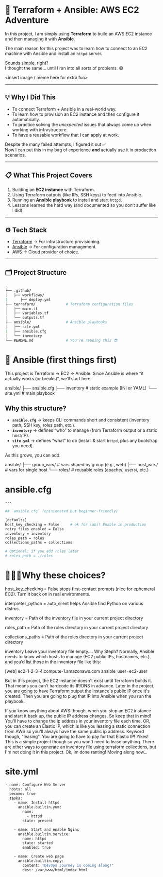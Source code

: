 # 🚀 Terraform + Ansible: AWS EC2 Adventure

In this project, I am simply using **Terraform** to build an AWS EC2 instance and then managing it with **Ansible**.  

The main reason for this project was to learn how to connect to an EC2 machine with Ansible and install an `httpd` server.  

Sounds simple, right?  
I thought the same... until I ran into all sorts of problems. 😅  

<insert image / meme here for extra fun>

---

## 💡 Why I Did This
- To connect Terraform + Ansible in a real-world way.  
- To learn how to provision an EC2 instance and then configure it automatically.  
- To practice solving the *unexpected* issues that always come up when working with infrastructure.  
- To have a reusable workflow that I can apply at work.  

Despite the many failed attempts, I figured it out ✅  
Now I can put this in my bag of experience **and** actually use it in production scenarios.  

---

## 📋 What This Project Covers
1. Building an **EC2 instance** with Terraform.  
2. Using Terraform outputs (like IPs, SSH keys) to feed into Ansible.  
3. Running an **Ansible playbook** to install and start `httpd`.  
4. Lessons learned the hard way (and documented so you don’t suffer like I did).  

---

## ⚙️ Tech Stack
- [Terraform](https://www.terraform.io/) → For infrastructure provisioning.  
- [Ansible](https://www.ansible.com/) → For configuration management.  
- [AWS](https://aws.amazon.com/) → Cloud provider of choice.  

---

## 🗂️ Project Structure
```bash
.
├── .github/
│   ├── workflows/
|      ├── deploy.yml
├── terraform/              # Terraform configuration files
│   ├── main.tf
│   ├── variables.tf
│   └── outputs.tf
├── ansible/                # Ansible playbooks
│   ├── site.yml
|   ├── ansible.cfg
│   └── inventory
└── README.md               # You're reading this 😎
```
 
# 🧰 Ansible (first things first)

This project is Terraform → EC2 → Ansible. Since Ansible is where “it actually works (or breaks)”, we’ll start here.

ansible/
├── ansible.cfg
├── inventory # static example (INI or YAML)
└── site.yml # main playbook

## Why this structure?

- **`ansible.cfg`** → keeps CLI commands short and consistent (inventory path, SSH key, roles path, etc.).
- **`inventory`** → defines “who” to manage (from Terraform output or a static host/IP).
- **`site.yml`** → defines “what” to do (install & start `httpd`, plus any bootstrap you need).

As this grows, you can add:

ansible/
├── group_vars/ # vars shared by group (e.g., web)
├── host_vars/ # vars for single host
└── roles/ # reusable roles (apache/, users/, etc.)

# ansible.cfg
```bash
---

## `ansible.cfg` (opinionated but beginner-friendly)

[defaults]
host_key_checking = False     # ok for labs! Enable in production
retry_files_enabled = False
inventory = inventory
roles_path = roles
collections_paths = collections

# Optional: if you add roles later
# roles_path = ./roles
```

# 🤷🏽‍♂️Why these choices?

host_key_checking = False stops first-contact prompts (nice for ephemeral EC2). Turn it back on in real environments.

interpreter_python = auto_silent helps Ansible find Python on various distros.

inventory = Path of the inventory file in your current project directory

roles_path = Path of the roles directory in your current project directory

collections_paths = Path of the roles directory in your current project directory

inventory
Leave your inventory file empty.... Why Steph?
Normally, Ansible needs to know which hosts to manage (EC2 public IPs, hostnames, etc.), and you’d list those in the inventory file like this:

[web]
ec2-1-2-3-4.compute-1.amazonaws.com ansible_user=ec2-user

But in this project, the EC2 instance doesn't exist until Terraform builds it. That means you can't hardcode its IP/DNS in advance. Later in the project, you are going to have Terraform output the instance's public IP once it's created. Then you are going to plug that IP into Ansible when you run the playbook.

If you know anything about AWS though, when you stop an EC2 instance and start it back up, the public IP address changes. So keep that in mind! You'll have to change the ip address in your inventory file each time. OR, you can create an Elastic IP, which is like you leasing a static connection from AWS so you'll always have the same public ip address. Keyword though, "leasing". You are going to have to pay for that Elastic IP! Yikes! This is a simple project though so you won't need to lease anything. There are other ways to generate an inventory file using terraform collections, but I'm not doing it in this project. Ok, im done ranting! Moving along now...

# site.yml

```bash
- name: Configure Web Server
  hosts: all
  become: true
  tasks:
    - name: Install httpd
      ansible.builtin.yum:
        name: 
          - httpd
        state: present

    - name: Start and enable Nginx
      ansible.builtin.service:
        name: httpd
        state: started
        enabled: true

    - name: Create web page
      ansible.builtin.copy:
        content: "DevOps Journey is coming along!"
        dest: /var/www/html/index.html 
```
